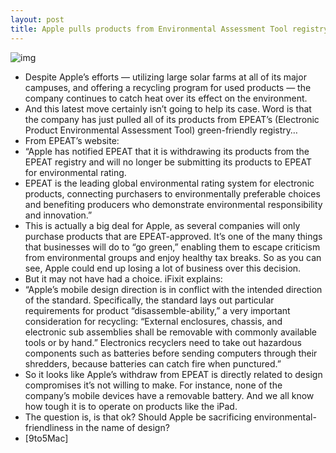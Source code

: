 ```yaml
---
layout: post
title: Apple pulls products from Environmental Assessment Tool registry
---
```

![img](http://media.idownloadblog.com/wp-content/uploads/2012/07/apple-green.jpg)
* Despite Apple’s efforts — utilizing large solar farms at all of its major campuses, and offering a recycling program for used products — the company continues to catch heat over its effect on the environment.
* And this latest move certainly isn’t going to help its case. Word is that the company has just pulled all of its products from EPEAT’s (Electronic Product Environmental Assessment Tool) green-friendly registry…
* From EPEAT’s website:
* “Apple has notified EPEAT that it is withdrawing its products from the EPEAT registry and will no longer be submitting its products to EPEAT for environmental rating.
* EPEAT is the leading global environmental rating system for electronic products, connecting purchasers to environmentally preferable choices and benefiting producers who demonstrate environmental responsibility and innovation.”
* This is actually a big deal for Apple, as several companies will only purchase products that are EPEAT-approved. It’s one of the many things that businesses will do to “go green,” enabling them to escape criticism from environmental groups and enjoy healthy tax breaks. So as you can see, Apple could end up losing a lot of business over this decision.
* But it may not have had a choice. iFixit explains:
* “Apple’s mobile design direction is in conflict with the intended direction of the standard. Specifically, the standard lays out particular requirements for product “disassemble-ability,” a very important consideration for recycling: “External enclosures, chassis, and electronic sub assemblies shall be removable with commonly available tools or by hand.” Electronics recyclers need to take out hazardous components such as batteries before sending computers through their shredders, because batteries can catch fire when punctured.”
* So it looks like Apple’s withdraw from EPEAT is directly related to design compromises it’s not willing to make. For instance, none of the company’s mobile devices have a removable battery. And we all know how tough it is to operate on products like the iPad.
* The question is, is that ok? Should Apple be sacrificing environmental-friendliness in the name of design?
* [9to5Mac]

